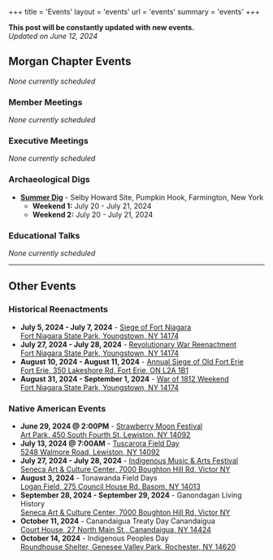 +++
title = 'Events'
layout = 'events'
url = 'events'
summary = 'events'
+++

**This post will be constantly updated with new events.**  
*Updated on June 12, 2024*

## Morgan Chapter Events

*None currently scheduled*

### Member Meetings

*None currently scheduled*


### Executive Meetings

*None currently scheduled*

### Archaeological Digs
-  **[Summer Dig](digs/selbyhowardsite)** - Selby Howard Site, Pumpkin Hook, Farmington, New York
	- **Weekend 1:** July 20 - July 21, 2024
	- **Weekend 2:** July 20 - July 21, 2024	

### Educational Talks

*None currently scheduled*

---

## Other Events
### Historical Reenactments
- **July 5, 2024 - July 7, 2024** - [Siege of Fort Niagara](https://tockify.com/oldfortniagara/detail/11/1720152000000)  
[Fort Niagara State Park, Youngstown, NY 14174](http://maps.google.com/?q=Fort+Niagara)
- **July 27, 2024 - July 28, 2024** - [Revolutionary War Reenactment](https://tockify.com/oldfortniagara/detail/12/1722052800000)  
[Fort Niagara State Park, Youngstown, NY 14174](http://maps.google.com/?q=Fort+Niagara)
- **August 10, 2024 - August 11, 2024** - [Annual Siege of Old Fort Erie](https://www.niagaraparks.com/events/event/annual-siege-of-old-fort-erie-reenactment)  
[Fort Erie, 350 Lakeshore Rd, Fort Erie, ON L2A 1B1](http://maps.google.com/?q=Fort+Erie,+350+Lakeshore+Rd,+Fort+Erie,+ON+L2A+1B1)
- **August 31, 2024 - September 1, 2024** - [War of 1812 Weekend](https://tockify.com/oldfortniagara/detail/14/1725076800000)  
[Fort Niagara State Park, Youngstown, NY 14174](http://maps.google.com/?q=Fort+Niagara)

### Native American Events
- **June 29, 2024 @ 2:00PM** - [Strawberry Moon Festival](https://www.artpark.net/event/100063/strawberry-moon-festival-2024)  
[Art Park, 450 South Fourth St, Lewiston, NY 14092](http://maps.google.com/?q=Art+Park,+450+South+Fourth+St,+Lewiston,+NY+14092)
- **July 13, 2024 @ 7:00AM** - [Tuscarora Field Day](https://tuscarorapicnic.org/)  
[5248 Walmore Road, Lewiston, NY 14092](http://maps.google.com/?q=5248+Walmore+Road,+Lewiston,+NY+14092)
- **July 27, 2024 - July 28, 2024** - [Indigenous Music & Arts Festival](https://www.ganondagan.org/events-detail/indigenous-music-%26-arts-festival)  
[Seneca Art & Culture Center, 7000 Boughton Hill Rd, Victor NY](http://maps.google.com/?q=Seneca+Art+&+Culture+Center)
- **August 3, 2024** - Tonawanda Field Days  
[Logan Field, 275 Council House Rd. Basom, NY 14013](http://maps.google.com/?q=Logan+Field,+275+Council+House+Rd.+Basom,+NY+14013)
- **September 28, 2024 - September 29, 2024** - Ganondagan Living History  
[Seneca Art & Culture Center, 7000 Boughton Hill Rd, Victor NY](http://maps.google.com/?q=Seneca+Art+&+Culture+Center)
- **October 11, 2024** - Canandaigua Treaty Day Canandaigua  
[Court House, 27 North Main St., Canandaigua, NY 14424](http://maps.google.com/?q=Court+House,+27+North+Main+St.,+Canandaigua,+NY+14424)
- **October 14, 2024** - Indigenous Peoples Day  
[Roundhouse Shelter, Genesee Valley Park, Rochester, NY 14620](http://maps.google.com/?q=Roundhouse+Shelter,+Genesee+Valley+Park,+Rochester,+NY+14620)
